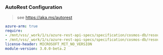### AutoRest Configuration

> see https://aka.ms/autorest

``` yaml
azure-arm: true
require:
- /mnt/vss/_work/1/s/azure-rest-api-specs/specification/cosmos-db/resource-manager/Microsoft.DocumentDB/core/readme.md
- /mnt/vss/_work/1/s/azure-rest-api-specs/specification/cosmos-db/resource-manager/Microsoft.DocumentDB/core/readme.go.md
license-header: MICROSOFT_MIT_NO_VERSION
module-version: 3.0.0-beta.2
```